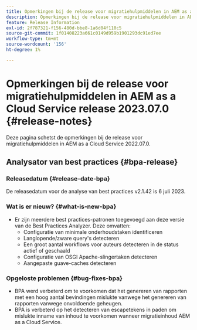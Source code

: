 ```yaml
---
title: Opmerkingen bij de release voor migratiehulpmiddelen in AEM as a Cloud Service release 2023.07.0
description: Opmerkingen bij de release voor migratiehulpmiddelen in AEM as a Cloud Service release 2022.07.0
feature: Release Information
exl-id: 2f787321-f156-480d-bbe8-1a6d04f110c5
source-git-commit: 1f01408223a661c0149d959b1901293dc91ed7ee
workflow-type: tm+mt
source-wordcount: '156'
ht-degree: 1%

---
```


# Opmerkingen bij de release voor migratiehulpmiddelen in AEM as a Cloud Service release 2023.07.0 {#release-notes}

Deze pagina schetst de opmerkingen bij de release voor migratiehulpmiddelen in AEM as a Cloud Service 2022.07.0.

## Analysator van best practices {#bpa-release}

### Releasedatum {#release-date-bpa}

De releasedatum voor de analyse van best practices v2.1.42 is 6 juli 2023.

### Wat is er nieuw? {#what-is-new-bpa}

* Er zijn meerdere best practices-patronen toegevoegd aan deze versie van de Best Practices Analyzer. Deze omvatten:
   * Configuratie van minimale onderhoudstaken identificeren
   * Langlopende/zware query&#39;s detecteren
   * Een groot aantal workflows voor auteurs detecteren in de status actief of geschaald
   * Configuratie van OSGI Apache-slingertaken detecteren
   * Aangepaste guave-caches detecteren

### Opgeloste problemen {#bug-fixes-bpa}

* BPA werd verbeterd om te voorkomen dat het genereren van rapporten met een hoog aantal bevindingen mislukte vanwege het genereren van rapporten vanwege onvoldoende geheugen.
* BPA is verbeterd op het detecteren van escapetekens in paden om mislukte inname van inhoud te voorkomen wanneer migratieinhoud AEM as a Cloud Service.
